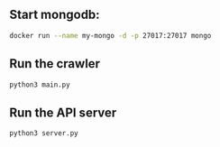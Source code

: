 ## Start mongodb:
```sh
docker run --name my-mongo -d -p 27017:27017 mongo
```
## Run the crawler
```sh
python3 main.py
```
## Run the API server
```sh
python3 server.py
```
